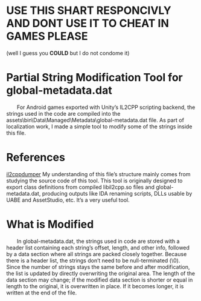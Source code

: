 # USE THIS SHART RESPONCIVLY AND DONT USE IT TO CHEAT IN GAMES PLEASE
(well I guess you **COULD** but I do not condome it)
# Partial String Modification Tool for global-metadata.dat
  For Android games exported with Unity’s IL2CPP scripting backend, the strings used in the code are compiled into the assets\bin\Data\Managed\Metadata\global-metadata.dat file. As part of localization work, I made a simple tool to modify some of the strings inside this file.

# References
[il2cppdumper](https://github.com/Perfare/Il2CppDumper)
My understanding of this file’s structure mainly comes from studying the source code of this tool. This tool is originally designed to export class definitions from compiled libil2cpp.so files and global-metadata.dat, producing outputs like IDA renaming scripts, DLLs usable by UABE and AssetStudio, etc. It’s a very useful tool.

# What is Modified
  In global-metadata.dat, the strings used in code are stored with a header list containing each string’s offset, length, and other info, followed by a data section where all strings are packed closely together. Because there is a header list, the strings don’t need to be null-terminated (\0).
  Since the number of strings stays the same before and after modification, the list is updated by directly overwriting the original area. The length of the data section may change; if the modified data section is shorter or equal in length to the original, it is overwritten in place. If it becomes longer, it is written at the end of the file.
